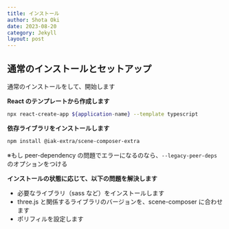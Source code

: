 ```yaml
---
title: インストール
author: Shota Oki
date: 2023-08-20
category: Jekyll
layout: post
---
```


## 通常のインストールとセットアップ

通常のインストールをして、開始します

**React のテンプレートから作成します**

```bash
npx react-create-app ${application-name} --template typescript
```

**依存ライブラリをインストールします**

```bash
npm install @iak-extra/scene-composer-extra
```

※もし peer-dependency の問題でエラーになるのなら、`--legacy-peer-deps` のオプションをつける

**インストールの状態に応じて、以下の問題を解決します**

- 必要なライブラリ（sass など）をインストールします
- three.js と関係するライブラリのバージョンを、scene-composer に合わせます
- ポリフィルを設定します
